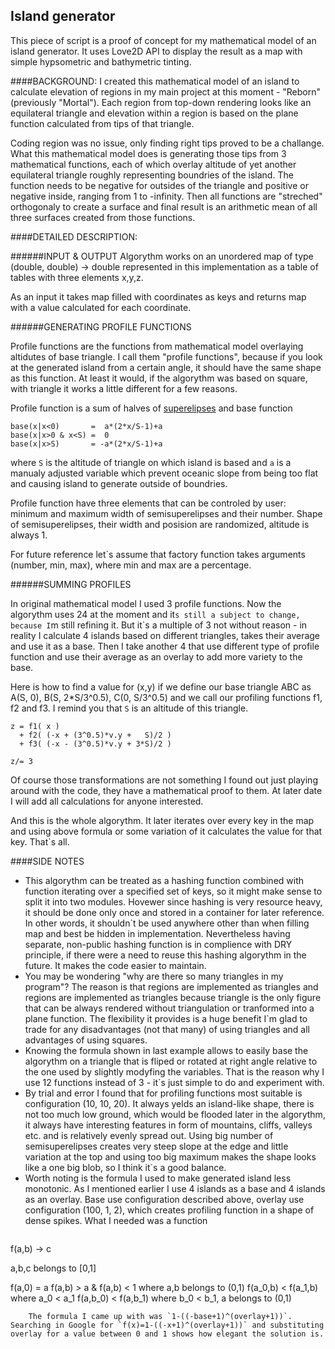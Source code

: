 ## Island generator
This piece of script is a proof of concept for my mathematical model of an island generator. It uses Love2D API to display the result as a map with simple hypsometric and bathymetric tinting.

####BACKGROUND:
I created this mathematical model of an island to calculate elevation of regions in my main project at this moment - "Reborn" (previously "Mortal"). Each region from top-down rendering looks like an equilateral triangle and elevation within a region is based on the plane function calculated from tips of that triangle.

Coding region was no issue, only finding right tips proved to be a challange. What this mathematical model does is generating those tips from 3 mathematical functions, each of which overlay altitude of yet another equilateral triangle roughly representing boundries of the island. The function needs to be negative for outsides of the triangle and positive or negative inside, ranging from 1 to -infinity. Then all functions are "streched" orthogonaly to create a surface and final result is an arithmetic mean of all three surfaces created from those functions.

####DETAILED DESCRIPTION:

######INPUT & OUTPUT
Algorythm works on an unordered map of type (double, double) -> double represented in this implementation as a table of tables with three elements x,y,z.

As an input it takes map filled with coordinates as keys and returns map with a value calculated for each coordinate.

######GENERATING PROFILE FUNCTIONS

Profile functions are the functions from mathematical model overlaying altidutes of base triangle. I call them "profile functions", because if you look at the generated island from a certain angle, it should have the same shape as this function. At least it would, if the algorythm was based on square, with triangle it works a little different for a few reasons.

Profile function is a sum of halves of [superelipses](https://en.wikipedia.org/wiki/Superellipse) and base function 
```
base(x|x<0)       =  a*(2*x/S-1)+a
base(x|x>0 & x<S) =  0
base(x|x>S)       = -a*(2*x/S-1)+a
```
where `S` is the altitude of triangle on which island is based and `a` is a manualy adjusted variable which prevent oceanic slope from being too flat and causing island to generate outside of boundries.

Profile function have three elements that can be controled by user: minimum and maximum width of semisuperelipses and their number. Shape of semisuperelipses, their width and posision are randomized, altitude is always 1.

For future reference let`s assume that factory function takes arguments (number, min, max), where min and max are a percentage.

######SUMMING PROFILES

In original mathematical model I used 3 profile functions. Now the algorythm uses 24 at the moment and it`s still a subject to change, because I`m still refining it. But it`s a multiple of 3 not without reason - in reality I calculate 4 islands based on different triangles, takes their average and use it as a base. Then I take another 4 that use different type of profile function and use their average as an overlay to add more variety to the base.

Here is how to find a value for (x,y) if we define our base triangle ABC as A(S, 0), B(S, 2*S/3^0.5), C(0, S/3^0.5) and we call our profiling functions f1, f2 and f3. I remind you that `S` is an altitude of this triangle.
```
z = f1( x )
  + f2( (-x + (3^0.5)*v.y +   S)/2 )
  + f3( (-x - (3^0.5)*v.y + 3*S)/2 )
  
z/= 3
```
Of course those transformations are not something I found out just playing around with the code, they have a mathematical proof to them. At later date I will add all calculations for anyone interested.

And this is the whole algorythm. It later iterates over every key in the map and using above formula or some variation of it calculates the value for that key. That`s all.

####SIDE NOTES

*	This algorythm can be treated as a hashing function combined with function iterating over a specified set of keys, so it might make sense to split it into two modules. Hovewer since hashing is very resource heavy, it should be done only once and stored in a container for later reference. In other words, it shouldn`t be used anywhere other than when filling map and best be hidden in implementation. Nevertheless having separate, non-public hashing function is in complience with DRY principle, if there were a need to reuse this hashing algorythm in the future. It makes the code easier to maintain.
*	You may be wondering "why are there so many triangles in my program"? The reason is that regions are implemented as triangles and regions are implemented as triangles because triangle is the only figure that can be always rendered without triangulation or tranformed into a plane function. The flexibility it provides is a huge benefit I`m glad to trade for any disadvantages (not that many) of using triangles and all advantages of using squares.
*	Knowing the formula shown in last example allows to easily base the algorythm on a triangle that is fliped or rotated at right angle relative to the one used by slightly modyfing the variables. That is the reason why I use 12 functions instead of 3 - it`s just simple to do and experiment with.
*	By trial and error I found that for profiling functions most suitable is configuration (10, 10, 20). It always yelds an island-like shape, there is not too much low ground, which would be flooded later in the algorythm, it always have interesting features in form of mountains, cliffs, valleys etc. and is relatively evenly spread out. Using big number of semisuperelipses creates very steep slope at the edge and little variation at the top and using too big maximum makes the shape looks like a one big blob, so I think it`s a good balance.
*	Worth noting is the formula I used to make generated island less monotonic. As I mentioned earlier I use 4 islands as a base and 4 islands as an overlay. Base use configuration described above, overlay use configuration (100, 1, 2), which creates profiling function in a shape of dense spikes. What I needed was a function
	```
f(a,b) -> c

a,b,c belongs to [0,1]

f(a,0) = a
f(a,b) > a & f(a,b) < 1 where a,b belongs to (0,1)
f(a_0,b) < f(a_1,b) where a_0 < a_1
f(a,b_0) < f(a,b_1) where b_0 < b_1, a belongs to (0,1)
```
	The formula I came up with was `1-((-base+1)^(overlay+1))`. Searching in Google for `f(x)=1-((-x+1)^(overlay+1))` and substituting overlay for a value between 0 and 1 shows how elegant the solution is.
